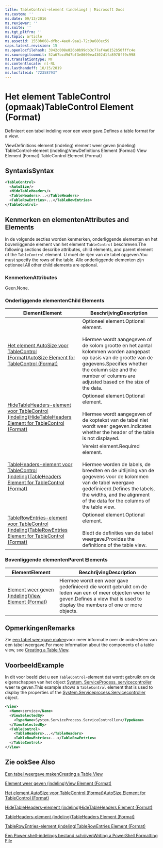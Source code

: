 ```yaml
---
title: TableControl-element (indeling) | Microsoft Docs
ms.custom: ''
ms.date: 09/13/2016
ms.reviewer: ''
ms.suite: ''
ms.tgt_pltfrm: ''
ms.topic: article
ms.assetid: 1550b068-dfbc-4ae0-9aa1-72c9a680ec59
caps.latest.revision: 15
ms.openlocfilehash: 3942c008e026b0b99db3c77af4a0152b50fffc4e
ms.sourcegitcommit: 52a67bcd9d7bf3e8600ea4302d1fa8970ff9c998
ms.translationtype: MT
ms.contentlocale: nl-NL
ms.lasthandoff: 10/15/2019
ms.locfileid: "72358793"
---
```

# <a name="tablecontrol-element-format"></a><span data-ttu-id="a04f8-102">Het element TableControl (opmaak)</span><span class="sxs-lookup"><span data-stu-id="a04f8-102">TableControl Element (Format)</span></span>

<span data-ttu-id="a04f8-103">Definieert een tabel indeling voor een weer gave.</span><span class="sxs-lookup"><span data-stu-id="a04f8-103">Defines a table format for a view.</span></span>

<span data-ttu-id="a04f8-104">ViewDefinitions element (indeling) element weer geven (indeling) TableControl-element (indeling)</span><span class="sxs-lookup"><span data-stu-id="a04f8-104">ViewDefinitions Element (Format) View Element (Format) TableControl Element (Format)</span></span>

## <a name="syntax"></a><span data-ttu-id="a04f8-105">Syntaxis</span><span class="sxs-lookup"><span data-stu-id="a04f8-105">Syntax</span></span>

```xml
<TableControl>
  <AutoSize/>
  <HideTableHeaders/>
  <TableHeaders>...</TableHeaders>
  <TableRowEntries>...</TableRowEntries>
</TableControl>

```

## <a name="attributes-and-elements"></a><span data-ttu-id="a04f8-106">Kenmerken en elementen</span><span class="sxs-lookup"><span data-stu-id="a04f8-106">Attributes and Elements</span></span>

<span data-ttu-id="a04f8-107">In de volgende secties worden kenmerken, onderliggende elementen en het bovenliggende element van het element `TableControl` beschreven.</span><span class="sxs-lookup"><span data-stu-id="a04f8-107">The following sections describe attributes, child elements, and parent element of the `TableControl` element.</span></span> <span data-ttu-id="a04f8-108">U moet de rijen van de tabel opgeven.</span><span class="sxs-lookup"><span data-stu-id="a04f8-108">You must specify the rows of the table.</span></span> <span data-ttu-id="a04f8-109">Alle onderliggende elementen zijn optioneel.</span><span class="sxs-lookup"><span data-stu-id="a04f8-109">All other child elements are optional.</span></span>

### <a name="attributes"></a><span data-ttu-id="a04f8-110">Kenmerken</span><span class="sxs-lookup"><span data-stu-id="a04f8-110">Attributes</span></span>

<span data-ttu-id="a04f8-111">Geen.</span><span class="sxs-lookup"><span data-stu-id="a04f8-111">None.</span></span>

### <a name="child-elements"></a><span data-ttu-id="a04f8-112">Onderliggende elementen</span><span class="sxs-lookup"><span data-stu-id="a04f8-112">Child Elements</span></span>

|<span data-ttu-id="a04f8-113">Element</span><span class="sxs-lookup"><span data-stu-id="a04f8-113">Element</span></span>|<span data-ttu-id="a04f8-114">Beschrijving</span><span class="sxs-lookup"><span data-stu-id="a04f8-114">Description</span></span>|
|-------------|-----------------|
|[<span data-ttu-id="a04f8-115">Het element AutoSize voor TableControl (Format)</span><span class="sxs-lookup"><span data-stu-id="a04f8-115">AutoSize Element for TableControl (Format)</span></span>](./autosize-element-for-tablecontrol-format.md)|<span data-ttu-id="a04f8-116">Optioneel element.</span><span class="sxs-lookup"><span data-stu-id="a04f8-116">Optional element.</span></span><br /><br /> <span data-ttu-id="a04f8-117">Hiermee wordt aangegeven of de kolom grootte en het aantal kolommen worden aangepast op basis van de grootte van de gegevens.</span><span class="sxs-lookup"><span data-stu-id="a04f8-117">Specifies whether the column size and the number of columns are adjusted based on the size of the data.</span></span>|
|[<span data-ttu-id="a04f8-118">HideTableHeaders-element voor TableControl (indeling)</span><span class="sxs-lookup"><span data-stu-id="a04f8-118">HideTableHeaders Element for TableControl (Format)</span></span>](./hidetableheaders-element-format.md)|<span data-ttu-id="a04f8-119">Optioneel element.</span><span class="sxs-lookup"><span data-stu-id="a04f8-119">Optional element.</span></span><br /><br /> <span data-ttu-id="a04f8-120">Hiermee wordt aangegeven of de koptekst van de tabel niet wordt weer gegeven.</span><span class="sxs-lookup"><span data-stu-id="a04f8-120">Indicates whether the header of the table is not displayed.</span></span>|
|[<span data-ttu-id="a04f8-121">TableHeaders-element voor TableControl (indeling)</span><span class="sxs-lookup"><span data-stu-id="a04f8-121">TableHeaders Element for TableControl (Format)</span></span>](./tableheaders-element-format.md)|<span data-ttu-id="a04f8-122">Vereist element.</span><span class="sxs-lookup"><span data-stu-id="a04f8-122">Required element.</span></span><br /><br /> <span data-ttu-id="a04f8-123">Hiermee worden de labels, de breedten en de uitlijning van de gegevens voor de kolommen van de tabel weergave gedefinieerd.</span><span class="sxs-lookup"><span data-stu-id="a04f8-123">Defines the labels, the widths, and the alignment of the data for the columns of the table view.</span></span>|
|[<span data-ttu-id="a04f8-124">TableRowEntries-element voor TableControl (indeling)</span><span class="sxs-lookup"><span data-stu-id="a04f8-124">TableRowEntries Element for TableControl (Format)</span></span>](./tablerowentries-element-for-tablecontrol-format.md)|<span data-ttu-id="a04f8-125">Optioneel element.</span><span class="sxs-lookup"><span data-stu-id="a04f8-125">Optional element.</span></span><br /><br /> <span data-ttu-id="a04f8-126">Biedt de definities van de tabel weergave.</span><span class="sxs-lookup"><span data-stu-id="a04f8-126">Provides the definitions of the table view.</span></span>|

### <a name="parent-elements"></a><span data-ttu-id="a04f8-127">Bovenliggende elementen</span><span class="sxs-lookup"><span data-stu-id="a04f8-127">Parent Elements</span></span>

|<span data-ttu-id="a04f8-128">Element</span><span class="sxs-lookup"><span data-stu-id="a04f8-128">Element</span></span>|<span data-ttu-id="a04f8-129">Beschrijving</span><span class="sxs-lookup"><span data-stu-id="a04f8-129">Description</span></span>|
|-------------|-----------------|
|[<span data-ttu-id="a04f8-130">Element weer geven (indeling)</span><span class="sxs-lookup"><span data-stu-id="a04f8-130">View Element (Format)</span></span>](./view-element-format.md)|<span data-ttu-id="a04f8-131">Hiermee wordt een weer gave gedefinieerd die wordt gebruikt om de leden van een of meer objecten weer te geven.</span><span class="sxs-lookup"><span data-stu-id="a04f8-131">Defines a view that is used to display the members of one or more objects.</span></span>|

## <a name="remarks"></a><span data-ttu-id="a04f8-132">Opmerkingen</span><span class="sxs-lookup"><span data-stu-id="a04f8-132">Remarks</span></span>

<span data-ttu-id="a04f8-133">Zie [een tabel weergave maken](./creating-a-table-view.md)voor meer informatie over de onderdelen van een tabel weergave.</span><span class="sxs-lookup"><span data-stu-id="a04f8-133">For more information about the components of a table view, see [Creating a Table View](./creating-a-table-view.md).</span></span>

## <a name="example"></a><span data-ttu-id="a04f8-134">Voorbeeld</span><span class="sxs-lookup"><span data-stu-id="a04f8-134">Example</span></span>

<span data-ttu-id="a04f8-135">In dit voor beeld ziet u een `TableControl`-element dat wordt gebruikt om de eigenschappen van het object [System. ServiceProcess. servicecontroller](/dotnet/api/System.ServiceProcess.ServiceController) weer te geven.</span><span class="sxs-lookup"><span data-stu-id="a04f8-135">This example shows a `TableControl` element that is used to display the properties of the [System.Serviceprocess.Servicecontroller](/dotnet/api/System.ServiceProcess.ServiceController) object.</span></span>

```xml
<View>
  <Name>service</Name>
  <ViewSelectedBy>
    <TypeName>System.ServiceProcess.ServiceController</TypeName>
  </ViewSelectedBy>
  <TableControl>
    <TableHeaders>...</TableHeaders>
    <TableRowEntries>...</TableRowEntries>
  </TableControl>
</View>

```

## <a name="see-also"></a><span data-ttu-id="a04f8-136">Zie ook</span><span class="sxs-lookup"><span data-stu-id="a04f8-136">See Also</span></span>

[<span data-ttu-id="a04f8-137">Een tabel weergave maken</span><span class="sxs-lookup"><span data-stu-id="a04f8-137">Creating a Table View</span></span>](./creating-a-table-view.md)

[<span data-ttu-id="a04f8-138">Element weer geven (indeling)</span><span class="sxs-lookup"><span data-stu-id="a04f8-138">View Element (Format)</span></span>](./view-element-format.md)

[<span data-ttu-id="a04f8-139">Het element AutoSize voor TableControl (Format)</span><span class="sxs-lookup"><span data-stu-id="a04f8-139">AutoSize Element for TableControl (Format)</span></span>](./autosize-element-for-tablecontrol-format.md)

[<span data-ttu-id="a04f8-140">HideTableHeaders-element (indeling)</span><span class="sxs-lookup"><span data-stu-id="a04f8-140">HideTableHeaders Element (Format)</span></span>](./hidetableheaders-element-format.md)

[<span data-ttu-id="a04f8-141">TableHeaders-element (indeling)</span><span class="sxs-lookup"><span data-stu-id="a04f8-141">TableHeaders Element (Format)</span></span>](./tableheaders-element-format.md)

[<span data-ttu-id="a04f8-142">TableRowEntries-element (indeling)</span><span class="sxs-lookup"><span data-stu-id="a04f8-142">TableRowEntries Element (Format)</span></span>](./tablerowentries-element-for-tablecontrol-format.md)

[<span data-ttu-id="a04f8-143">Een Power shell-indelings bestand schrijven</span><span class="sxs-lookup"><span data-stu-id="a04f8-143">Writing a PowerShell Formatting File</span></span>](./writing-a-powershell-formatting-file.md)
